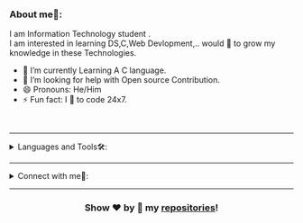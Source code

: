 

### About me🧑:
I am Information Technology student .<br/>
I am interested in learning DS,C,Web Devlopment,.. would 💖 to grow my knowledge in these Technologies.


- 🔭 I’m currently Learning A C language.
- 🤔 I’m looking for help with Open source Contribution.
- 😄 Pronouns: He/Him
- ⚡ Fun fact: I 💖 to code 24x7.

<br/>

---

<details>
<summary>
Languages and Tools🛠:
</summary>
  <br/>

<code><img height="20" src="https://cdn.iconscout.com/icon/free/png-512/c-programming-569564.png"></code>


</details>

---


<details>
<summary> Connect with me🤝: </summary>  

<br/>


<a href="https://github.com/Lathiya-parth/Lathiya-parth">
  <img align="left" alt="Dave's Github" width="22px" src="https://upload.wikimedia.org/wikipedia/commons/thumb/a/ae/Github-desktop-logo-symbol.svg/1024px-Github-desktop-logo-symbol.svg.png" />
</a>





<a href="https://www.linkedin.com/in/parth-lathiya-5b171a242">
  <img align="left" alt="Dave's Linkdein" width="22px" src="https://cdn3.iconfinder.com/data/icons/inficons/512/linkedin.png" />
</a>

<br/>

</details>

---



<div align="center">
  

### Show ❤️ by 🌟 my [repositories](https://github.com/Lathiya-parth?tab=repositories)!

</div>

